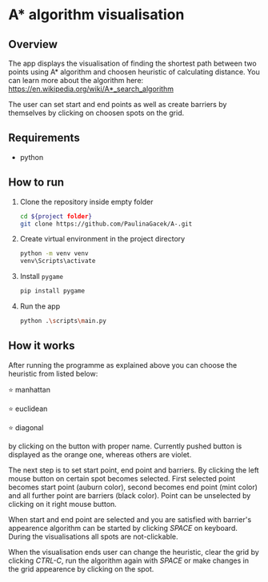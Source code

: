 # A* algorithm visualisation

## Overview

The app displays the visualisation of finding the shortest path between two points using A* algorithm and choosen heuristic of calculating distance.
You can learn more about the algorithm here: https://en.wikipedia.org/wiki/A*_search_algorithm

The user can set start and end points as well as create barriers by themselves by clicking on choosen spots on the grid.

## Requirements
- python 

## How to run
1. Clone the repository inside empty folder
    ``` bash
    cd ${project folder}
    git clone https://github.com/PaulinaGacek/A-.git
    ```
2. Create virtual environment in the project directory
    ``` bash
    python -m venv venv
    venv\Scripts\activate
    ```
3. Install `pygame`
    ``` bash
    pip install pygame
    ```
4. Run the app
    ``` bash
    python .\scripts\main.py
    ```

## How it works

After running the programme as explained above you can choose the heuristic from listed below:

:star: manhattan

:star: euclidean

:star: diagonal

by clicking on the button with proper name. Currently pushed button is displayed as the orange one, whereas others are violet.

The next step is to set start point, end point and barriers. By clicking the left mouse button on certain spot becomes selected. First selected point becomes start point (auburn color), second becomes end point (mint color) and all further point are barriers (black color). 
Point can be unselected by clicking on it right mouse button.

When start and end point are selected and you are satisfied with barrier's appearence algorithm can be started by clicking _SPACE_ on keyboard. During the visualisations all spots are not-clickable.

When the visualisation ends user can change the heuristic, clear the grid by clicking _CTRL-C_, run the algorithm again with _SPACE_ or make changes in the grid appearence by clicking on the spot.